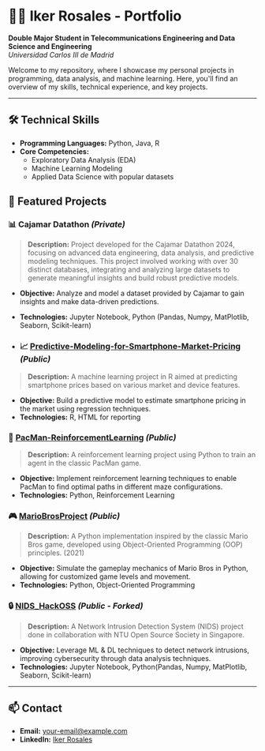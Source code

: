 # 👨‍💻 Iker Rosales - Portfolio

**Double Major Student in Telecommunications Engineering and Data Science and Engineering**  
*Universidad Carlos III de Madrid*

Welcome to my repository, where I showcase my personal projects in programming, data analysis, and machine learning. Here, you'll find an overview of my skills, technical experience, and key projects.

---

## 🛠️ Technical Skills

- **Programming Languages:** Python, Java, R
- **Core Competencies:**  
  - Exploratory Data Analysis (EDA)
  - Machine Learning Modeling
  - Applied Data Science with popular datasets

## 📂 Featured Projects

### 📊 Cajamar Datathon *(Private)*
> **Description:** Project developed for the Cajamar Datathon 2024, focusing on advanced data engineering, data analysis, and predictive modeling techniques. This project involved working with over 30 distinct databases, integrating and analyzing large datasets to generate meaningful insights and build robust predictive models.

- **Objective:** Analyze and model a dataset provided by Cajamar to gain insights and make data-driven predictions.
- **Technologies:** Jupyter Notebook, Python (Pandas, Numpy, MatPlotlib, Seaborn, Scikit-learn)

- ### 📈 [Predictive-Modeling-for-Smartphone-Market-Pricing](https://github.com/ikerosales/Predictive-Modeling-for-Smartphone-Market-Pricing) *(Public)*
> **Description:** A machine learning project in R aimed at predicting smartphone prices based on various market and device features.

- **Objective:** Build a predictive model to estimate smartphone pricing in the market using regression techniques.
- **Technologies:** R, HTML for reporting
  
### 👾 [PacMan-ReinforcementLearning](https://github.com/ikerosales/PacMan-ReinforcementLearning) *(Public)*
> **Description:** A reinforcement learning project using Python to train an agent in the classic PacMan game.

- **Objective:** Implement reinforcement learning techniques to enable PacMan to find optimal paths in different maze configurations.
- **Technologies:** Python, Reinforcement Learning 

### 🎮 [MarioBrosProject](https://github.com/ikerosales/MarioBrosProject) *(Public)*
> **Description:** A Python implementation inspired by the classic Mario Bros game, developed using Object-Oriented Programming (OOP) principles. (2021)

- **Objective:** Simulate the gameplay mechanics of Mario Bros in Python, allowing for customized game levels and movement.
- **Technologies:** Python, Object-Oriented Programming

### 🔒 [NIDS_HackOSS](https://github.com/ikerosales/NIDS_HackOSS) *(Public - Forked)*
> **Description:** A Network Intrusion Detection System (NIDS) project done in collaboration with NTU Open Source Society in Singapore.

- **Objective:** Leverage ML & DL techniques to detect network intrusions, improving cybersecurity through data analysis techniques.
- **Technologies:** Jupyter Notebook, Python(Pandas, Numpy, MatPlotlib, Seaborn, Scikit-learn)

---

## 📫 Contact

- **Email:** [your-email@example.com](mailto:your-email@example.com)
- **LinkedIn:** [Iker Rosales](link-to-linkedin)
